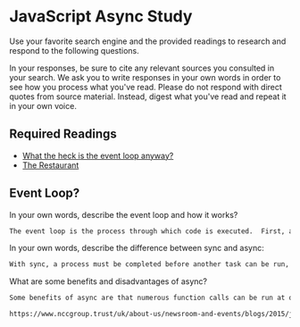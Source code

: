# JavaScript Async Study

Use your favorite search engine and the provided readings to research and
respond to the following questions.

In your responses, be sure to cite any relevant sources you consulted in your
search. We ask you to write responses in your own words in order to see how you
process what you've read. Please do not respond with direct quotes from source
material. Instead, digest what you've read and repeat it in your own voice.

## Required Readings

-   [What the heck is the event loop anyway?](https://www.youtube.com/watch?v=8aGhZQkoFbQ)
-   [The Restaurant](https://www.codeschool.com/blog/2014/10/30/understanding-node-js/)

## Event Loop?

In your own words, describe the event loop and how it works?

```md
The event loop is the process through which code is executed.  First, a function is initialized and will either go to the stack for processing or it will go to the web api for processing.  Once processing is completed, the messages from the code will go to the message queue to be processed.  Messages can only be processed once at a time, so the queue can contain many messages that are waiting to be processed.
```

In your own words, describe the difference between sync and async:

```md
With sync, a process must be completed before another task can be run, so all processes are halted until the current process is finished.  With async, processes can be run at the same time and do not need to wait for one another to be completed before the next process is begun.
```

What are some benefits and disadvantages of async?

```md
Some benefits of async are that numerous function calls can be run at one time.  So, you don't have to wait for one process to end before another begins.  A disadvantage can be that you can't control the order in which code get executed.

https://www.nccgroup.trust/uk/about-us/newsroom-and-events/blogs/2015/july/what-are-the-benefits-and-drawbacks-of-loading-javascript-asynchronously/

```
